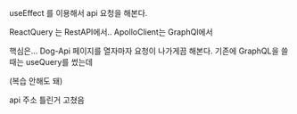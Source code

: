useEffect 를 이용해서 api 요청을 해본다.

ReactQuery 는 RestAPI에서..
ApolloClient는 GraphQl에서

핵심은... Dog-Api 페이지를 열자마자 요청이 나가게끔 해본다.
기존에 GraphQL을 쓸때는 useQuery를 썼는데

(복습 안해도 돼)

api 주소 틀린거 고쳤음
